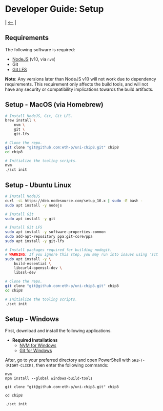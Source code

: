 # Developer Guide: Setup

| [&lt;--](../index.md) |

## Requirements

The following software is required:

- [NodeJS](https://nodejs.org/) (v10, via `nvm`)
- Git
- [Git LFS](https://git-lfs.github.com/)

**Note:**
Any versions later than NodeJS v10 will not work due to dependency requirements. This requirement only affects the build tools, and will not have any security or compatibility implications towards the build artifacts.

## Setup - MacOS (via Homebrew)

```bash
# Install NodeJS, Git, Git LFS.
brew install \
	nvm \
	git \
	git-lfs

# Clone the repo.
git clone "git@github.com:eth-p/uni-chip8.git" chip8
cd chip8

# Initialize the tooling scripts.
nvm
./sct init

```

## Setup - Ubuntu Linux

```bash
# Install NodeJS
curl -sL https://deb.nodesource.com/setup_10.x | sudo -E bash -
sudo apt install -y nodejs

# Install Git
sudo apt install -y git

# Install Git LFS
sudo apt install -y software-properties-common
sudo add-apt-repository ppa:git-core/ppa
sudo apt install -y git-lfs

# Install packages required for building nodegit.
# WARNING: If you ignore this step, you may run into issues using 'sct init' or 'npm install'.
sudo apt install -y \
	build-essential \
	libcurl4-openssl-dev \
	libssl-dev

# Clone the repo.
git clone "git@github.com:eth-p/uni-chip8.git" chip8
cd chip8

# Initialize the tooling scripts.
./sct init
```

## Setup - Windows

First, download and install the following applications.
- **Required Installations**
  - [NVM for Windows](https://github.com/coreybutler/nvm-windows)
  - [Git for Windows](https://git-scm.com/downloads)

After, go to your preferred directory and open PowerShell with `SHIFT-(RIGHT-CLICK)`, then enter the following commands:
```
nvm
npm install --global windows-build-tools

git clone "git@github.com:eth-p/uni-chip8.git" chip8

cd chip8

./sct init
```
